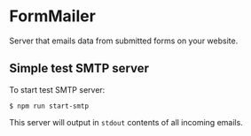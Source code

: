# FormMailer

Server that emails data from submitted forms on your website.

## Simple test SMTP server

To start test SMTP server:

    $ npm run start-smtp

This server will output in `stdout` contents of all incoming emails.